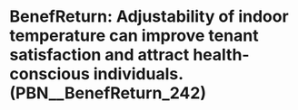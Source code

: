 # BenefReturn: __Adjustability of indoor temperature can improve tenant satisfaction and attract health-conscious individuals.__ (PBN__BenefReturn_242)

